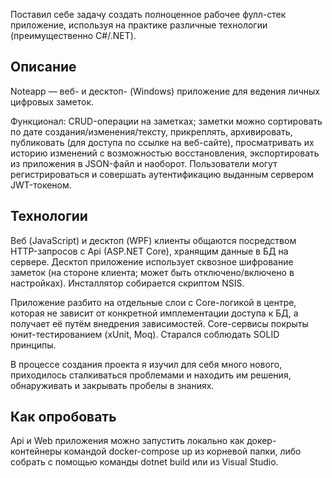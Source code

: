 Поставил себе задачу создать полноценное рабочее фулл-стек приложение, используя на практике различные технологии (преимущественно C#/.NET).

## Описание
Noteapp — веб- и десктоп- (Windows) приложение для ведения личных цифровых заметок.

Функционал: CRUD-операции на заметках; заметки можно сортировать по дате создания/изменения/тексту, прикреплять, архивировать, публиковать (для доступа по ссылке на веб-сайте), просматривать их историю изменений с возможностью восстановления, экспортировать из приложения в JSON-файл и наоборот. Пользователи могут регистрироваться и совершать аутентификацию выданным сервером JWT-токеном.

## Технологии
Веб (JavaScript) и десктоп (WPF) клиенты общаются посредством HTTP-запросов с Api (ASP.NET Core), хранящим данные в БД на сервере.
Десктоп приложение использует сквозное шифрование заметок (на стороне клиента; может быть отключено/включено в настройках). Инсталлятор собирается скриптом NSIS.

Приложение разбито на отдельные слои с Core-логикой в центре, которая не зависит от конкретной имплементации доступа к БД, а получает её путём внедрения зависимостей. Core-сервисы покрыты юнит-тестированием (xUnit, Moq). Старался соблюдать SOLID принципы.

В процессе создания проекта я изучил для себя много нового, приходилось сталкиваться проблемами и находить им решения, обнаруживать и закрывать пробелы в знаниях.

## Как опробовать
Api и Web приложения можно запустить локально как докер-контейнеры командой docker-compose up из корневой папки, либо собрать с помощью команды dotnet build или из Visual Studio.